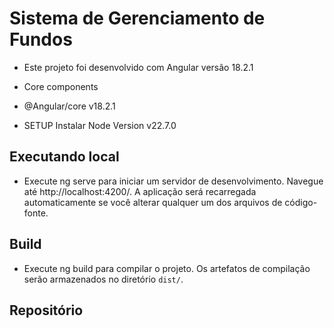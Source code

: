 # Sistema de Gerenciamento de Fundos

- Este projeto foi desenvolvido com Angular versão 18.2.1

- Core components

* @Angular/core v18.2.1

- SETUP
  Instalar Node Version v22.7.0

## Executando local

- Execute ng serve para iniciar um servidor de desenvolvimento. Navegue até http://localhost:4200/. A aplicação será recarregada automaticamente se você alterar qualquer um dos arquivos de código-fonte.

## Build

- Execute ng build para compilar o projeto. Os artefatos de compilação serão armazenados no diretório `dist/`.

## Repositório
